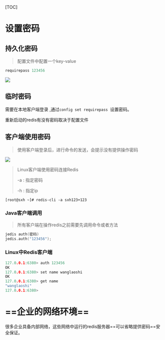 [TOC]

# 设置密码

## 持久化密码

> 配置文件中配置一个key-value 

```c
requirepass 123456
```

![](https://gitee.com/sxhDrk/images/raw/master/imgs/没有输入密码的Redis客户端.png)



## 临时密码

需要在本地客户端登录 ,通过`config set requirepass `设置密码。

重新启动的redis有没有密码取决于配置文件



## 客户端使用密码

> 使用客户端登录后，进行命令的发送，会提示没有提供操作密码

![](https://gitee.com/sxhDrk/images/raw/master/imgs/Redis设置持久化密码.png)

> Linux客户端使用密码连接Redis
>
> -a : 指定密码
>
> -h : 指定ip

```shell
[root@sxh ~]# redis-cli -a sxh123+123
```



### Java客户端调用

> 所有客户端在操作redis之前需要先调用命令或者方法

```c
jedis auth(密码)
jedis.auth("123456");
```



### Linux中Redis客户端

```c
127.0.0.1:6380> auth 123456
OK
127.0.0.1:6380> set name wanglaoshi
OK
127.0.0.1:6380> get name
"wanglaoshi"
127.0.0.1:6380>
```



# ==企业的网络环境==

很多企业具备内部网络，这些网络中运行的redis服务器==可以省略提供密码==安全保证。